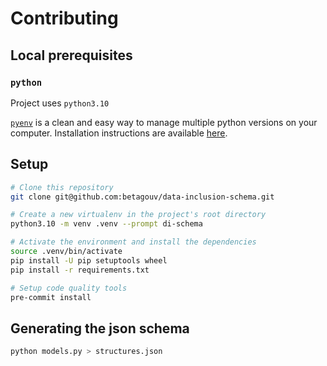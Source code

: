 # Contributing

## Local prerequisites

### `python`

Project uses `python3.10`

[`pyenv`](https://github.com/pyenv/pyenv) is a clean and easy way to manage multiple python versions on your computer. Installation instructions are available [here](https://github.com/pyenv/pyenv-installer).

## Setup

```bash
# Clone this repository
git clone git@github.com:betagouv/data-inclusion-schema.git

# Create a new virtualenv in the project's root directory
python3.10 -m venv .venv --prompt di-schema

# Activate the environment and install the dependencies
source .venv/bin/activate
pip install -U pip setuptools wheel
pip install -r requirements.txt

# Setup code quality tools
pre-commit install
```

## Generating the json schema

```bash
python models.py > structures.json
```